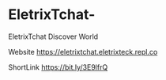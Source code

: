 # EletrixTchat-
EletrixTchat Discover World

Website https://eletrixtchat.eletrixteck.repl.co

ShortLink https://bit.ly/3E9lfrQ

